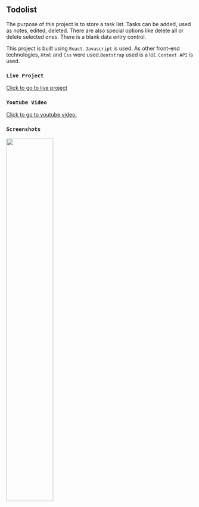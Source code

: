 
## Todolist

The purpose of this project is to store a task list. Tasks can be added, used as notes, edited, deleted. There are also special options like delete all or delete selected ones. There is a blank data entry control.

This project is built using `React`. `Javascript` is used. As other front-end technologies, `Html` and `Css` were used.`Bootstrap` used is a lot. `Context API` is used.

### `Live Project`

 [Click to go to live project
](https://todolistnotesreact.netlify.app/) 

 
### `Youtube Video`

 [Click to go to youtube video.
](https://youtu.be/4ZHJNhsUP_4)  

### `Screenshots`

 
<img src="https://i.hizliresim.com/ajdsehw.PNG" width=50% height=50%>

